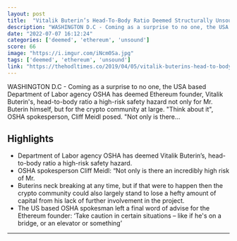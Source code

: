 ```yaml
---
layout: post
title:  "Vitalik Buterin’s Head-To-Body Ratio Deemed Structurally Unsound By OSHA"
description: "WASHINGTON D.C - Coming as a surprise to no one, the USA based Department of Labor agency OSHA has deemed Ethereum founder, Vitalik Buterin's, head-to-body ratio a high-risk safety hazard not only for Mr. Buterin himself, but for the crypto community at large. \"Think about it\", OSHA spokesperson, Cliff Meidl posed. \"Not only is there…"
date: "2022-07-07 16:12:24"
categories: ['deemed', 'ethereum', 'unsound']
score: 66
image: "https://i.imgur.com/iNcm0Sa.jpg"
tags: ['deemed', 'ethereum', 'unsound']
link: "https://thehodltimes.co/2019/04/05/vitalik-buterins-head-to-body-ratio-deemed-structurally-unsound-by-osha/"
---
```


WASHINGTON D.C - Coming as a surprise to no one, the USA based Department of Labor agency OSHA has deemed Ethereum founder, Vitalik Buterin's, head-to-body ratio a high-risk safety hazard not only for Mr. Buterin himself, but for the crypto community at large. \"Think about it\", OSHA spokesperson, Cliff Meidl posed. \"Not only is there…

## Highlights

- Department of Labor agency OSHA has deemed Vitalik Buterin’s, head-to-body ratio a high-risk safety hazard.
- OSHA spokesperson Cliff Meidl: “Not only is there an incredibly high risk of Mr.
- Buterins neck breaking at any time, but if that were to happen then the crypto community could also largely stand to lose a hefty amount of capital from his lack of further involvement in the project.
- The US based OSHA spokesman left a final word of advise for the Ethereum founder: ‘Take caution in certain situations – like if he's on a bridge, or an elevator or something’

---
